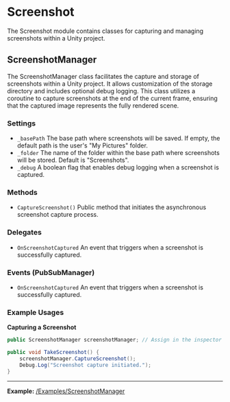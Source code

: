 # Screenshot

The Screenshot module contains classes for capturing and managing screenshots within a Unity project.

## ScreenshotManager

The ScreenshotManager class facilitates the capture and storage of screenshots within a Unity project. It allows customization of the storage directory and includes optional debug logging. This class utilizes a coroutine to capture screenshots at the end of the current frame, ensuring that the captured image represents the fully rendered scene.

### Settings

- `_basePath` The base path where screenshots will be saved. If empty, the default path is the user's "My Pictures" folder.
- `_folder` The name of the folder within the base path where screenshots will be stored. Default is "Screenshots".
- `_debug` A boolean flag that enables debug logging when a screenshot is captured.

### Methods

- `CaptureScreenshot()` Public method that initiates the asynchronous screenshot capture process.

### Delegates

- `OnScreenshotCaptured` An event that triggers when a screenshot is successfully captured.

### Events (PubSubManager)

- `OnScreenshotCaptured` An event that triggers when a screenshot is successfully captured.

### Example Usages

**Capturing a Screenshot**

```csharp
public ScreenshotManager screenshotManager; // Assign in the inspector

public void TakeScreenshot() {
    screenshotManager.CaptureScreenshot();
    Debug.Log("Screenshot capture initiated.");
}
```

---

**Example:** [/Examples/ScreenshotManager](/Examples/ScreenshotManager)
